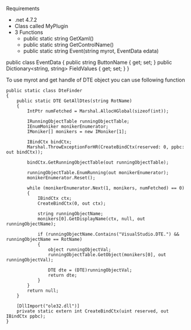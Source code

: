 Requirements
- .net 4.7.2
- Class called MyPlugin
- 3 Functions
    - public static string GetXaml()
    - public static string GetControlName()
    - public static string Event(string myrot, EventData edata)

 
public class EventData
{
    public string ButtonName { get; set; }
    public Dictionary<string, string> FieldValues { get; set; }
}

To use myrot and get handle of DTE object you can use following function

    public static class DteFinder
    {
        public static DTE GetAllDtes(string RotName)
        {
            IntPtr numFetched = Marshal.AllocHGlobal(sizeof(int));
    
            IRunningObjectTable runningObjectTable;
            IEnumMoniker monikerEnumerator;
            IMoniker[] monikers = new IMoniker[1];
    
            IBindCtx bindCtx;
            Marshal.ThrowExceptionForHR(CreateBindCtx(reserved: 0, ppbc: out bindCtx));
    
            bindCtx.GetRunningObjectTable(out runningObjectTable);
    
            runningObjectTable.EnumRunning(out monikerEnumerator);
            monikerEnumerator.Reset();
    
            while (monikerEnumerator.Next(1, monikers, numFetched) == 0)
            {
                IBindCtx ctx;
                CreateBindCtx(0, out ctx);
    
                string runningObjectName;
                monikers[0].GetDisplayName(ctx, null, out runningObjectName);
    
                if (runningObjectName.Contains("VisualStudio.DTE.") && runningObjectName == RotName)
                {
                    object runningObjectVal;
                    runningObjectTable.GetObject(monikers[0], out runningObjectVal);
    
                    DTE dte = (DTE)runningObjectVal;
                    return dte;
                }
            }
            return null;
        }
    
        [DllImport("ole32.dll")]
        private static extern int CreateBindCtx(uint reserved, out IBindCtx ppbc);
    }
